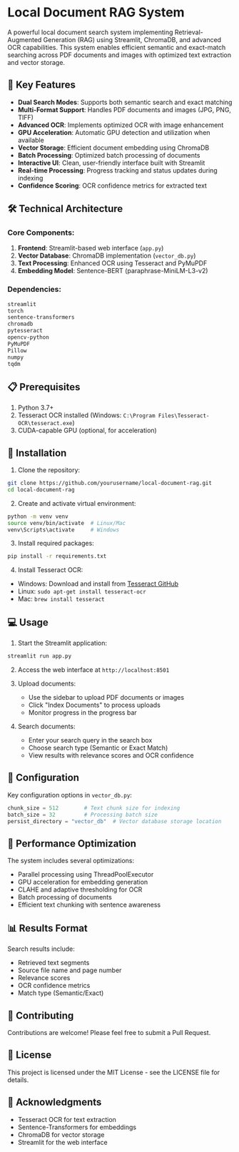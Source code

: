 # Local Document RAG System

A powerful local document search system implementing Retrieval-Augmented Generation (RAG) using Streamlit, ChromaDB, and advanced OCR capabilities. This system enables efficient semantic and exact-match searching across PDF documents and images with optimized text extraction and vector storage.

## 🌟 Key Features

- **Dual Search Modes**: Supports both semantic search and exact matching
- **Multi-Format Support**: Handles PDF documents and images (JPG, PNG, TIFF)
- **Advanced OCR**: Implements optimized OCR with image enhancement
- **GPU Acceleration**: Automatic GPU detection and utilization when available
- **Vector Storage**: Efficient document embedding using ChromaDB
- **Batch Processing**: Optimized batch processing of documents
- **Interactive UI**: Clean, user-friendly interface built with Streamlit
- **Real-time Processing**: Progress tracking and status updates during indexing
- **Confidence Scoring**: OCR confidence metrics for extracted text

## 🛠️ Technical Architecture

### Core Components:
1. **Frontend**: Streamlit-based web interface (`app.py`)
2. **Vector Database**: ChromaDB implementation (`vector_db.py`)
3. **Text Processing**: Enhanced OCR using Tesseract and PyMuPDF
4. **Embedding Model**: Sentence-BERT (paraphrase-MiniLM-L3-v2)

### Dependencies:
```bash
streamlit
torch
sentence-transformers
chromadb
pytesseract
opencv-python
PyMuPDF
Pillow
numpy
tqdm
```

## 📋 Prerequisites

1. Python 3.7+
2. Tesseract OCR installed (Windows: `C:\Program Files\Tesseract-OCR\tesseract.exe`)
3. CUDA-capable GPU (optional, for acceleration)

## 🚀 Installation

1. Clone the repository:
```bash
git clone https://github.com/yourusername/local-document-rag.git
cd local-document-rag
```

2. Create and activate virtual environment:
```bash
python -m venv venv
source venv/bin/activate  # Linux/Mac
venv\Scripts\activate     # Windows
```

3. Install required packages:
```bash
pip install -r requirements.txt
```

4. Install Tesseract OCR:
- Windows: Download and install from [Tesseract GitHub](https://github.com/UB-Mannheim/tesseract/wiki)
- Linux: `sudo apt-get install tesseract-ocr`
- Mac: `brew install tesseract`

## 💻 Usage

1. Start the Streamlit application:
```bash
streamlit run app.py
```

2. Access the web interface at `http://localhost:8501`

3. Upload documents:
   - Use the sidebar to upload PDF documents or images
   - Click "Index Documents" to process uploads
   - Monitor progress in the progress bar

4. Search documents:
   - Enter your search query in the search box
   - Choose search type (Semantic or Exact Match)
   - View results with relevance scores and OCR confidence

## 🔧 Configuration

Key configuration options in `vector_db.py`:
```python
chunk_size = 512        # Text chunk size for indexing
batch_size = 32         # Processing batch size
persist_directory = "vector_db"  # Vector database storage location
```

## 🎯 Performance Optimization

The system includes several optimizations:
- Parallel processing using ThreadPoolExecutor
- GPU acceleration for embedding generation
- CLAHE and adaptive thresholding for OCR
- Batch processing of documents
- Efficient text chunking with sentence awareness

## 📊 Results Format

Search results include:
- Retrieved text segments
- Source file name and page number
- Relevance scores
- OCR confidence metrics
- Match type (Semantic/Exact)

## 🤝 Contributing

Contributions are welcome! Please feel free to submit a Pull Request.

## 📜 License

This project is licensed under the MIT License - see the LICENSE file for details.

## 🙏 Acknowledgments

- Tesseract OCR for text extraction
- Sentence-Transformers for embeddings
- ChromaDB for vector storage
- Streamlit for the web interface

